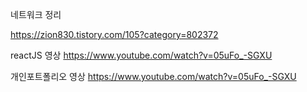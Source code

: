 네트워크 정리

https://zion830.tistory.com/105?category=802372


reactJS 영상
https://www.youtube.com/watch?v=05uFo_-SGXU

개인포트폴리오 영상
https://www.youtube.com/watch?v=05uFo_-SGXU

